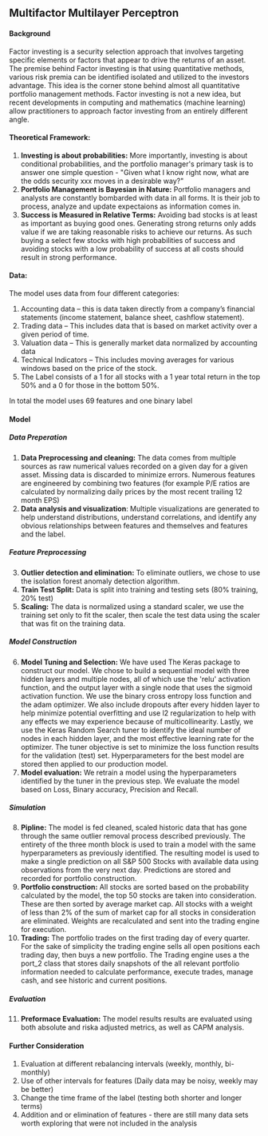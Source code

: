 ## Multifactor Multilayer Perceptron

#### Background

<p>Factor investing is a security selection approach that involves targeting specific elements or factors that appear to drive the returns of an asset. The premise behind Factor investing is that using quantitative methods, various risk premia can be identified isolated and utilized to the investors advantage. This idea is the corner stone behind almost all quantitative portfolio management methods. Factor investing is not a new idea, but recent developments in computing and mathematics (machine learning) allow practitioners to approach factor investing from an entirely different angle.</p>

#### Theoretical Framework: 
 
1) __Investing is about probabilities:__ More importantly, investing is about conditional probabilities, and the portfolio manager's primary task is to answer one simple question - "Given what I know right now, what are the odds security xxx moves in a desirable way?" 
2) __Portfolio Management is Bayesian in Nature:__ Portfolio managers and analysts are constantly bombarded with data in all forms. It is their job to process, analyze and update expectaions as information comes in.  
3) __Success is Measured in Relative Terms:__ Avoiding bad stocks is at least as important as buying good ones. Generating strong returns only adds value if we are taking reasonable risks to achieve our returns. As such buying a select few stocks with high probabilities of success and avoiding stocks with a low probability of success at all costs should result in strong performance.

#### Data:

<p> The model uses data from four different categories:</p>

1) Accounting data – this is data taken directly from a company’s financial statements (income statement, balance sheet, cashflow statement). 
2) Trading data – This includes data that is based on market activity over a given period of time. 
3) Valuation data – This is generally market data normalized by accounting data 
4) Technical Indicators – This includes moving averages for various windows based on the price of the stock.
5) The Label consists of a 1 for all stocks with a 1 year total return in the top 50% and a 0 for those in the bottom 50%.

<p> In total the model uses 69 features and one binary label<p/>

#### Model

##### Data Preperation

1. __Data Preprocessing and cleaning:__ The data comes from multiple sources as raw numerical values recorded on a given day for a given asset. Missing data is discarded to minimize errors. Numerous features are engineered by combining two features (for example P/E ratios are calculated by normalizing daily prices by the most recent trailing 12 month EPS)  
2. __Data analysis and visualization__: Multiple visualizations are generated to help understand distributions, understand correlations, and identify any obvious relationships between features and themselves and features and the label.

##### Feature Preprocessing 

3. __Outlier detection and elimination:__ To eliminate outliers, we chose to use the isolation forest anomaly detection algorithm.
4. __Train Test Split:__ Data is split into training and testing sets (80% training, 20% test)
5. __Scaling:__ The data is normalized using a standard scaler, we use the training set only to fit the scaler, then scale the test data using the scaler that was fit on the training data.

##### Model Construction

6. __Model Tuning and Selection:__ We have used The Keras package to construct our model. We chose to build a sequential model with three hidden layers and multiple nodes, all of which use the 'relu' activation function, and the output layer with a single node that uses the sigmoid activation function. We use the binary cross entropy loss function and the adam optimizer. We also include dropouts after every hidden layer to help minimize potential overfitting and use l2 regularization to help with any effects we may experience because of multicollinearity. Lastly, we use the Keras Random Search tuner to identify the ideal number of nodes in each hidden layer, and the most effective learning rate for the optimizer. The tuner objective is set to minimize the loss function results for the validation (test) set. Hyperparameters for the best model are stored then applied to our production model.
7. __Model evaluation:__ We retrain a model using the hyperparameters identified by the tuner in the previous step. We evaluate the model based on Loss, Binary accuracy, Precision and Recall.

##### Simulation

8. __Pipline:__ The model is fed cleaned, scaled historic data that has gone through the same outlier removal process described previously. The entirety of the three month block is used to train a model with the same hyperparameters as previously identified. The resulting model is used to make a single prediction on all S&P 500 Stocks with available data using observations from the very next day. Predictions are stored and recorded for portfolio construction.
9. __Portfolio construction:__ All stocks are sorted based on the probability calculated by the model, the top 50 stocks are taken into consideration. These are then sorted by average market cap. All stocks with a weight of less than 2% of the sum of market cap for all stocks in consideration are eliminated. Weights are recalculated and sent into the trading engine for execution.
10. __Trading:__ The portfolio trades on the first trading day of every quarter. For the sake of simplicity the trading engine sells all open positions each trading day, then buys a new portfolio. The Trading engine uses a the port_2 class that stores daily snapshots of the all relevant portfolio information needed to calculate performance, execute trades, manage cash, and see historic and current positions.

##### Evaluation

11. __Preformace Evaluation:__ The model results results are evaluated using both absolute and riska adjusted metrics, as well as CAPM analysis.

#### Further Consideration

1. Evaluation at different rebalancing intervals (weekly, monthly, bi-monthly) 
2. Use of other intervals for features (Daily data may be noisy, weekly may be better)
3. Change the time frame of the label (testing both shorter and longer terms)
4. Addition and or elimination of features - there are still many data sets worth exploring that were not included in the analysis






